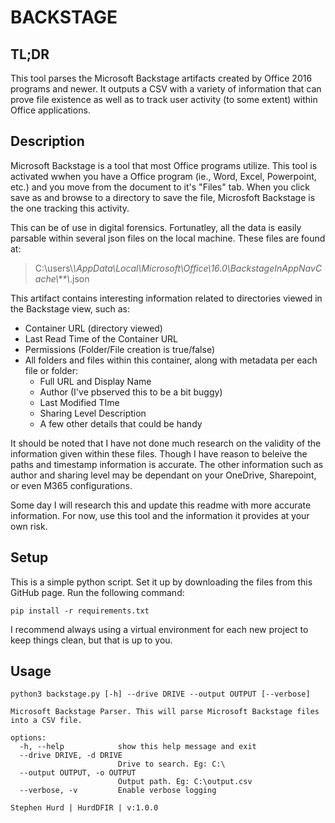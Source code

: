 # BACKSTAGE
## TL;DR
This tool parses the Microsoft Backstage artifacts created by Office 2016 programs and newer. It outputs a CSV with a variety of information that can prove file existence as well as to track user activity (to some extent) within Office applications.

## Description
Microsoft Backstage is a tool that most Office programs utilize. This tool is activated wwhen you have a Office program (ie., Word, Excel, Powerpoint, etc.) and you move from the document to it's "Files" tab. When you click save as and browse to a directory to save the file, Microsfoft Backstage is the one tracking this activity. 

This can be of use in digital forensics. Fortunatley, all the data is easily parsable within several json files on the local machine. These files are found at:
> C:\users\\*\AppData\Local\Microsoft\Office\16.0\BackstageInAppNavCache\\**\\*.json

This artifact contains interesting information related to directories viewed in the Backstage view, such as:
- Container URL (directory viewed)
- Last Read Time of the Container URL
- Permissions (Folder/File creation is true/false)
- All folders and files within this container, along with metadata per each file or folder:
  - Full URL and Display Name
  - Author (I've pbserved this to be a bit buggy)
  - Last Modified TIme
  - Sharing Level Description
  - A few other details that could be handy 

It should be noted that I have not done much research on the validity of the information given within these files. Though I have reason to beleive the paths and timestamp information is accurate. The other information such as author and sharing level may be dependant on your OneDrive, Sharepoint, or even M365 configurations. 

Some day I will research this and update this readme with more accurate information. For now, use this tool and the information it provides at your own risk. 

## Setup
This is a simple python script. Set it up by downloading the files from this GitHub page. Run the following command:
```
pip install -r requirements.txt
```
I recommend always using a virtual environment for each new project to keep things clean, but that is up to you. 

## Usage
```
python3 backstage.py [-h] --drive DRIVE --output OUTPUT [--verbose]

Microsoft Backstage Parser. This will parse Microsoft Backstage files into a CSV file.

options:
  -h, --help            show this help message and exit
  --drive DRIVE, -d DRIVE
                        Drive to search. Eg: C:\
  --output OUTPUT, -o OUTPUT
                        Output path. Eg: C:\output.csv
  --verbose, -v         Enable verbose logging

Stephen Hurd | HurdDFIR | v:1.0.0
```